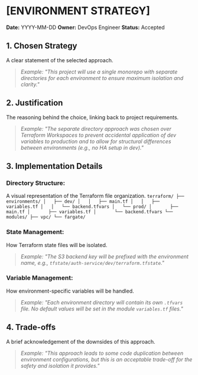 # [ENVIRONMENT STRATEGY]

**Date:** YYYY-MM-DD
**Owner:** DevOps Engineer
**Status:** Accepted

## 1. Chosen Strategy
A clear statement of the selected approach.
> *Example: "This project will use a single monorepo with separate directories for each environment to ensure maximum isolation and clarity."*

## 2. Justification
The reasoning behind the choice, linking back to project requirements.
> *Example: "The separate directory approach was chosen over Terraform Workspaces to prevent accidental application of dev variables to production and to allow for structural differences between environments (e.g., no HA setup in dev)."*

## 3. Implementation Details

### Directory Structure:
A visual representation of the Terraform file organization.
`
terraform/
├── environments/
│   ├── dev/
│   │   ├── main.tf
│   │   ├── variables.tf
│   │   └── backend.tfvars
│   └── prod/
│       ├── main.tf
│       ├── variables.tf
│       └── backend.tfvars
└── modules/
    ├── vpc/
    └── fargate/
`

### State Management:
How Terraform state files will be isolated.
> *Example: "The S3 backend key will be prefixed with the environment name, e.g., `tfstate/auth-service/dev/terraform.tfstate`."*

### Variable Management:
How environment-specific variables will be handled.
> *Example: "Each environment directory will contain its own `.tfvars` file. No default values will be set in the module `variables.tf` files."*

## 4. Trade-offs
A brief acknowledgement of the downsides of this approach.
> *Example: "This approach leads to some code duplication between environment configurations, but this is an acceptable trade-off for the safety and isolation it provides."*
